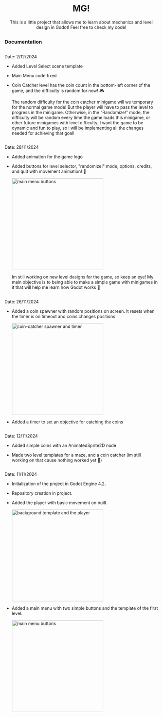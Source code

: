 <h1 align = "center">MG!</h1>
<p align = "center">This is a little project that allows me to learn about mechanics and level design in Godot! Feel free to check my code!</p>

##

<h3 align = "left">Documentation</h3>

##

<div>
  <p>Date: 2/12/2024</p>
  <ul>
    <li>
      <p>Added Level Select scene template</p>
    </li>
    <li>
      <p>Main Menu code fixed</p>
    </li>
    <li>
      <p>Coin Catcher level has the coin count in the bottom-left corner of the game, and the difficulty is random for now! 🎮</p>
    </li>
    <p>The random difficulty for the coin catcher minigame will we temporary for the normal game mode! But the player will have to pass the level to progress in the minigame. Otherwise, in the "Randomize!" mode, the difficulty will be random every time the game loads this minigame, or other future minigames with level difficulty. I want the game to be dynamic and fun to play, so i will be implementing all the changes needed for achieving that goal!</p>
  </ul>
</div>

##

<div>
  <p>Date: 28/11/2024</p>
  <ul>
    <li>
      <p>Added animation for the game logo</p>
    </li>
    <li>
      <p>Added buttons for level selector, "randomize!" mode, options, credits, and quit with movement animation! 🌠</p>
      <img src= "https://github.com/user-attachments/assets/0b912ea1-46c8-4d37-bdf3-ece712d55f1e" alt = "main menu buttons" width = "300"/>
    </li>
    <p>Im still working on new level designs for the game, so keep an eye! My main objective is to being able to make a simple game with minigames in it that will help me learn how Godot works 👾</p>
  </ul>
</div>

##

<div>
  <p>Date: 26/11/2024</p>
  <ul>
    <li>
      <p>Added a coin spawner with random positions on screen. It resets when the timer is on timeout and coins changes positions</p>
      <img src= "https://github.com/user-attachments/assets/10259746-fd52-4eb3-9b30-efa4d92b0783" alt = "coin-catcher spawner and timer" width = "300"/>
    </li>
    <li>
      <p>Added a timer to set an objective for catching the coins</p>
    </li>
  </ul>
</div>

##

<div>
  <p>Date: 12/11/2024</p>
  <ul>
    <li>
      <p>Added simple coins with an AnimatedSprite2D node</p>
    </li>
    <li>
      <p>Made two level templates for a maze, and a coin catcher (im still working on that cause nothing worked yet 🤡)</p>
    </li>
  </ul>
</div>

##

<div>
  <p>Date: 11/11/2024</p>
  <ul>
    <li>
      <p>Initialization of the project in Godot Engine 4.2.</p>
    </li>
    <li>
      <p>Repository creation in project.</p>
    </li>
    <li>
      <p>Added the player with basic movement on built.</p>
      <img src= "https://github.com/user-attachments/assets/4b8bf56f-6b63-4b93-8ad1-857bed22b27d" alt = "background template and the player" width = "300"/>
    </li>
    <li>
      <p>Added a main menu with two simple buttons and the template of the first level.</p>
      <img src= "https://github.com/user-attachments/assets/3875d5dd-7ce1-4979-a48e-ec8b87684d26" alt = "main menu buttons" width = "300"/>
    </li>
  </ul>
</div>

##








